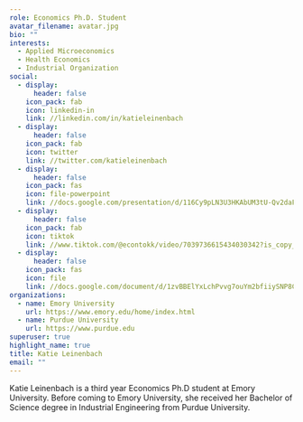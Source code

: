 ```yaml
---
role: Economics Ph.D. Student
avatar_filename: avatar.jpg
bio: ""
interests:
  - Applied Microeconomics
  - Health Economics
  - Industrial Organization
social:
  - display:
      header: false
    icon_pack: fab
    icon: linkedin-in
    link: //linkedin.com/in/katieleinenbach
  - display:
      header: false
    icon_pack: fab
    icon: twitter
    link: //twitter.com/katieleinenbach
  - display:
      header: false
    icon_pack: fas
    icon: file-powerpoint
    link: //docs.google.com/presentation/d/116Cy9pLN3U3HKAbUM3tU-Qv2daFQiumS/edit?usp=sharing&ouid=103550313061883698922&rtpof=true&sd=true
  - display:
      header: false
    icon_pack: fab
    icon: tiktok
    link: //www.tiktok.com/@econtokk/video/7039736615434030342?is_copy_url=1&is_from_webapp=v1&lang=en
  - display:
      header: false
    icon_pack: fas
    icon: file
    link: //docs.google.com/document/d/1zvBBElYxLchPvvg7ouYm2bfiiySNP8Cl/edit?usp=sharing&ouid=103550313061883698922&rtpof=true&sd=true
organizations:
  - name: Emory University
    url: https://www.emory.edu/home/index.html
  - name: Purdue University
    url: https://www.purdue.edu
superuser: true
highlight_name: true
title: Katie Leinenbach
email: ""
---
```

Katie Leinenbach is a third year Economics Ph.D student at Emory University. Before coming to Emory University, she received her Bachelor of Science degree in Industrial Engineering from Purdue University.
